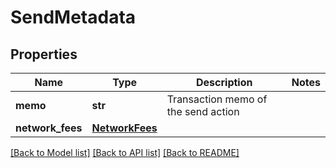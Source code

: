 # SendMetadata

## Properties
Name | Type | Description | Notes
------------ | ------------- | ------------- | -------------
**memo** | **str** | Transaction memo of the send action | 
**network_fees** | [**NetworkFees**](NetworkFees.md) |  | 

[[Back to Model list]](../README.md#documentation-for-models) [[Back to API list]](../README.md#documentation-for-api-endpoints) [[Back to README]](../README.md)

